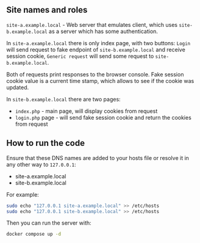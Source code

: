 Site names and roles
--------------------

`site-a.example.local` - Web server that emulates client, which uses `site-b.example.local` as a server which has some authentication.

In `site-a.example.local` there is only index page, with two buttons: `Login` will send request to fake endpoint of `site-b.example.local` and receive session cookie, `Generic request` will send some request to `site-b.example.local`. 

Both of requests print responses to the browser console. Fake session cookie value is a current time stamp, which allows to see if the cookie was updated.

In `site-b.example.local` there are two pages:

- `index.php` - main page, will display cookies from request
- `login.php` page - will send fake session cookie and return the cookies from request

How to run the code
-------------------

Ensure that these DNS names are added to your hosts file or resolve it in any other way to `127.0.0.1`:
- site-a.example.local
- site-b.example.local

For example:

```bash
sudo echo "127.0.0.1 site-a.example.local" >> /etc/hosts
sudo echo "127.0.0.1 site-b.example.local" >> /etc/hosts
```

Then you can run the server with:

```bash
docker compose up -d
```



